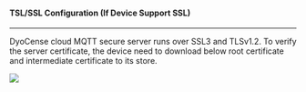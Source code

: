 #### TSL/SSL Configuration (If Device Support SSL)
---
DyoCense cloud MQTT secure server runs over SSL3 and TLSv1.2. To verify the server certificate,
the device need to download below root certificate and intermediate certificate to its store.

![](/images/ConnectiontoMQTTServer/TLS.png)

